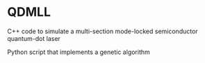 # QDMLL

C++ code to simulate a multi-section mode-locked semiconductor quantum-dot laser

Python script that implements a genetic algorithm
